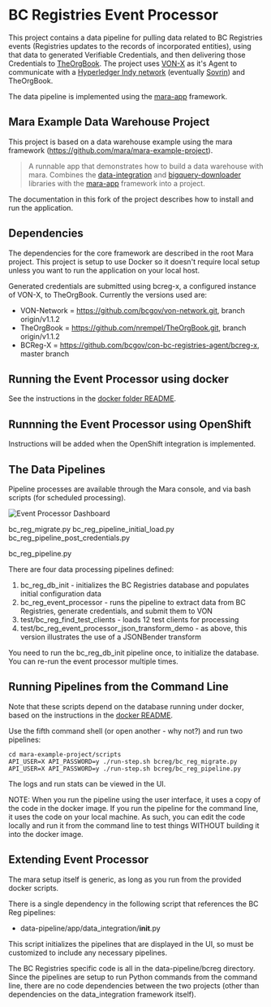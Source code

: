 # BC Registries Event Processor

This project contains a data pipeline for pulling data related to BC Registries events (Registries updates to the records of incorporated entities), using that data to generated Verifiable Credentials, and then delivering those Credentials to [TheOrgBook]((https://github.com/bcgov/TheOrgBook)). The project uses [VON-X](https://github.com/PSPC-SPAC-buyandsell/von-x) as it's Agent to communicate with a [Hyperledger Indy network](https://github.com/hyperledger/indy-node) (eventually [Sovrin](sovrin.org)) and TheOrgBook.

The data pipeline is implemented using the [mara-app](https://github.com/mara/mara-app) framework.

## Mara Example Data Warehouse Project

This project is based on a data warehouse example using the mara framework (https://github.com/mara/mara-example-project).

> A runnable app that demonstrates how to build a data warehouse with mara. Combines the [data-integration](https://github.com/mara/data-integration) and [bigquery-downloader](https://github.com/mara/bigquery-downloader) libraries with the [mara-app](https://github.com/mara/mara-app) framework into a project.

The documentation in this fork of the project describes how to install and run the application.

## Dependencies

The dependencies for the core framework are described in the root Mara project.  This project is setup to use Docker so it doesn't require local setup unless you want to run the application on your local host.

Generated credentials are submitted using bcreg-x, a configured instance of VON-X, to TheOrgBook.  Currently the versions used are:

* VON-Network = https://github.com/bcgov/von-network.git, branch origin/v1.1.2
* TheOrgBook = https://github.com/nrempel/TheOrgBook.git, branch origin/v1.1.2
* BCReg-X = https://github.com/bcgov/con-bc-registries-agent/bcreg-x, master branch

## Running the Event Processor using docker

See the instructions in the [docker folder README](docker/README.MD).

## Runnning the Event Processor using OpenShift

Instructions will be added when the OpenShift integration is implemented.

## The Data Pipelines

Pipeline processes are available through the Mara console, and via bash scripts (for scheduled processing).

![Event Processor Dashboard](https://raw.githubusercontent.com/bcgov/von-bc-registries-agent/master/data-pipeline/docs/bc_registries_dashboard.png "Event Processor Dashboard")

bc_reg_migrate.py
bc_reg_pipeline_initial_load.py
bc_reg_pipeline_post_credentials.py

bc_reg_pipeline.py

There are four data processing pipelines defined:

1. bc_reg_db_init - initializes the BC Registries database and populates initial configuration data
2. bc_reg_event_processor - runs the pipeline to extract data from BC Registries, generate credentials, and submit them to VON
3. test/bc_reg_find_test_clients - loads 12 test clients for processing
4. test/bc_reg_event_processor_json_transform_demo - as above, this version illustrates the use of a JSONBender transform

You need to run the bc_reg_db_init pipeline once, to initialize the database. You can re-run the event processor multiple times.

## Running Pipelines from the Command Line

Note that these scripts depend on the database running under docker, based on the  instructions in the [docker README](docker/README.md).

Use the fifth command shell (or open another - why not?) and run two pipelines:

```
cd mara-example-project/scripts
API_USER=X API_PASSWORD=y ./run-step.sh bcreg/bc_reg_migrate.py
API_USER=X API_PASSWORD=y ./run-step.sh bcreg/bc_reg_pipeline.py
```

The logs and run stats can be viewed in the UI.

NOTE: When you run the pipeline using the user interface, it uses a copy of the code in the docker image.  If you run the pipeline for the command line, it uses the code on your local machine. As such, you can edit the code locally and run it from the command line to test things WITHOUT building it into the docker image.

## Extending Event Processor

The mara setup itself is generic, as long as you run from the provided docker scripts.

There is a single dependency in the following script that references the BC Reg pipelines:

* data-pipeline/app/data_integration/__init__.py

This script initializes the pipelines that are displayed in the UI, so must be customized to include any necessary pipelines.

The BC Registries specific code is all in the data-pipeline/bcreg directory.  Since the pipelines are setup to run Python commands from the command line, there are no code dependencies between the two projects (other than dependencies on the data_integration framework itself).
